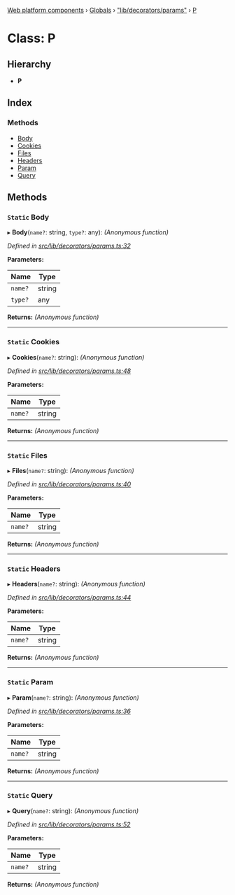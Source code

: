 [Web platform components](../README.md) › [Globals](../globals.md) › ["lib/decorators/params"](../modules/_lib_decorators_params_.md) › [P](_lib_decorators_params_.p.md)

# Class: P

## Hierarchy

* **P**

## Index

### Methods

* [Body](_lib_decorators_params_.p.md#static-body)
* [Cookies](_lib_decorators_params_.p.md#static-cookies)
* [Files](_lib_decorators_params_.p.md#static-files)
* [Headers](_lib_decorators_params_.p.md#static-headers)
* [Param](_lib_decorators_params_.p.md#static-param)
* [Query](_lib_decorators_params_.p.md#static-query)

## Methods

### `Static` Body

▸ **Body**(`name?`: string, `type?`: any): *(Anonymous function)*

*Defined in [src/lib/decorators/params.ts:32](https://github.com/nodulusteam/methodus.dev/blob/0650919/modules/platform/platform-web/src/lib/decorators/params.ts#L32)*

**Parameters:**

Name | Type |
------ | ------ |
`name?` | string |
`type?` | any |

**Returns:** *(Anonymous function)*

___

### `Static` Cookies

▸ **Cookies**(`name?`: string): *(Anonymous function)*

*Defined in [src/lib/decorators/params.ts:48](https://github.com/nodulusteam/methodus.dev/blob/0650919/modules/platform/platform-web/src/lib/decorators/params.ts#L48)*

**Parameters:**

Name | Type |
------ | ------ |
`name?` | string |

**Returns:** *(Anonymous function)*

___

### `Static` Files

▸ **Files**(`name?`: string): *(Anonymous function)*

*Defined in [src/lib/decorators/params.ts:40](https://github.com/nodulusteam/methodus.dev/blob/0650919/modules/platform/platform-web/src/lib/decorators/params.ts#L40)*

**Parameters:**

Name | Type |
------ | ------ |
`name?` | string |

**Returns:** *(Anonymous function)*

___

### `Static` Headers

▸ **Headers**(`name?`: string): *(Anonymous function)*

*Defined in [src/lib/decorators/params.ts:44](https://github.com/nodulusteam/methodus.dev/blob/0650919/modules/platform/platform-web/src/lib/decorators/params.ts#L44)*

**Parameters:**

Name | Type |
------ | ------ |
`name?` | string |

**Returns:** *(Anonymous function)*

___

### `Static` Param

▸ **Param**(`name?`: string): *(Anonymous function)*

*Defined in [src/lib/decorators/params.ts:36](https://github.com/nodulusteam/methodus.dev/blob/0650919/modules/platform/platform-web/src/lib/decorators/params.ts#L36)*

**Parameters:**

Name | Type |
------ | ------ |
`name?` | string |

**Returns:** *(Anonymous function)*

___

### `Static` Query

▸ **Query**(`name?`: string): *(Anonymous function)*

*Defined in [src/lib/decorators/params.ts:52](https://github.com/nodulusteam/methodus.dev/blob/0650919/modules/platform/platform-web/src/lib/decorators/params.ts#L52)*

**Parameters:**

Name | Type |
------ | ------ |
`name?` | string |

**Returns:** *(Anonymous function)*
